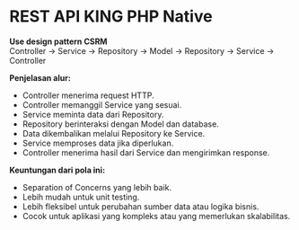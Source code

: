# REST API KING PHP Native

**Use design pattern CSRM**
<br>Controller -> Service -> Repository -> Model -> Repository -> Service -> Controller

**Penjelasan alur:**

- Controller menerima request HTTP.
- Controller memanggil Service yang sesuai.
- Service meminta data dari Repository.
- Repository berinteraksi dengan Model dan database.
- Data dikembalikan melalui Repository ke Service.
- Service memproses data jika diperlukan.
- Controller menerima hasil dari Service dan mengirimkan response.

**Keuntungan dari pola ini:**

- Separation of Concerns yang lebih baik.
- Lebih mudah untuk unit testing.
- Lebih fleksibel untuk perubahan sumber data atau logika bisnis.
- Cocok untuk aplikasi yang kompleks atau yang memerlukan skalabilitas.
